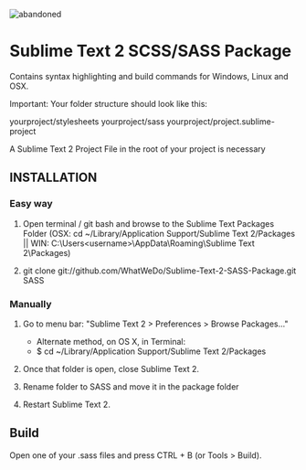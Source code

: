 ![abandoned](http://img.shields.io/badge/status-abandoned-red.png)

Sublime Text 2 SCSS/SASS Package
=======================================

Contains syntax highlighting and build commands for Windows, Linux and OSX.

Important: Your folder structure should look like this:

yourproject/stylesheets
yourproject/sass
yourproject/project.sublime-project

A Sublime Text 2 Project File in the root of your project is necessary


INSTALLATION
------------------------------------

### Easy way

1. Open terminal / git bash and browse to the Sublime Text Packages Folder (OSX: cd ~/Library/Application Support/Sublime Text 2/Packages || WIN: C:\Users\<username>\AppData\Roaming\Sublime Text 2\Packages)

2. git clone git://github.com/WhatWeDo/Sublime-Text-2-SASS-Package.git SASS

### Manually

1. Go to menu bar: "Sublime Text 2 > Preferences > Browse Packages..."
   - Alternate method, on OS X, in Terminal:
   - $ cd ~/Library/Application Support/Sublime Text 2/Packages

2. Once that folder is open, close Sublime Text 2.

3. Rename folder to SASS and move it in the package folder

4. Restart Sublime Text 2.

Build
------------------------------------

Open one of your .sass files and press CTRL + B (or Tools > Build).
